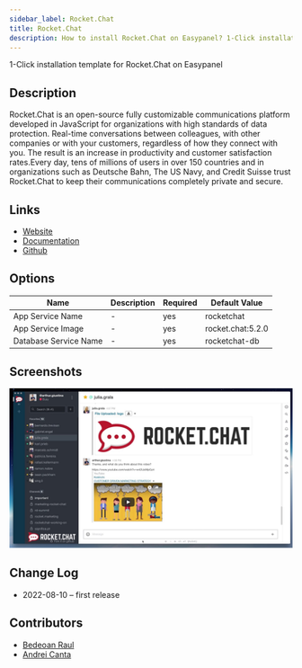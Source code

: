```yaml
---
sidebar_label: Rocket.Chat
title: Rocket.Chat
description: How to install Rocket.Chat on Easypanel? 1-Click installation template for Rocket.Chat on Easypanel
---
```


<!-- generated -->

1-Click installation template for Rocket.Chat on Easypanel

## Description

Rocket.Chat is an open-source fully customizable communications platform developed in JavaScript for organizations with high standards of data protection. Real-time conversations between colleagues, with other companies or with your customers, regardless of how they connect with you. The result is an increase in productivity and customer satisfaction rates.Every day, tens of millions of users in over 150 countries and in organizations such as Deutsche Bahn, The US Navy, and Credit Suisse trust Rocket.Chat to keep their communications completely private and secure.

## Links

- [Website](https://rocket.chat/)
- [Documentation](https://docs.rocket.chat/)
- [Github](https://github.com/RocketChat/Rocket.Chat)

## Options

Name | Description | Required | Default Value
-|-|-|-
App Service Name | - | yes | rocketchat
App Service Image | - | yes | rocket.chat:5.2.0
Database Service Name | - | yes | rocketchat-db

## Screenshots

![Rocket.Chat Screenshot](./assets/screenshot.jpg)

## Change Log

- 2022-08-10 – first release

## Contributors

- [Bedeoan Raul](https://github.com/bedeoan)
- [Andrei Canta](https://github.com/deiucanta)
